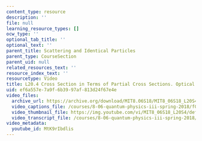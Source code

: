 ```yaml
---
content_type: resource
description: ''
file: null
learning_resource_types: []
ocw_type: ''
optional_tab_title: ''
optional_text: ''
parent_title: Scattering and Identical Particles
parent_type: CourseSection
parent_uid: null
related_resources_text: ''
resource_index_text: ''
resourcetype: Video
title: L20.4 Cross Section in Terms of Partial Cross Sections. Optical Theorem
uid: ef6a557e-7a9f-6b39-97af-813d24f67e4e
video_files:
  archive_url: https://archive.org/download/MIT8.06S18/MIT8_06S18_L20S4_300k.mp4
  video_captions_file: /courses/8-06-quantum-physics-iii-spring-2018/f02fc1fbb74c59b9a8bcacb30c682f48_MtK9rIbdlis.vtt
  video_thumbnail_file: https://img.youtube.com/vi/MIT8_06S18_L20S4/default.jpg
  video_transcript_file: /courses/8-06-quantum-physics-iii-spring-2018/9ec60cea1ad1b65e25270706c4ce66c9_MtK9rIbdlis.pdf
video_metadata:
  youtube_id: MtK9rIbdlis
---
```

